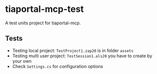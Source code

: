 # tiaportal-mcp-test

A test units project for tiaportal-mcp.

## Tests

- Testing local project: `TestProject1.zap20` is in folder `assets`
- Testing multi user project: `TestSession1.als20` you have to create by your own
- Check `Settings.cs` for configuration options
